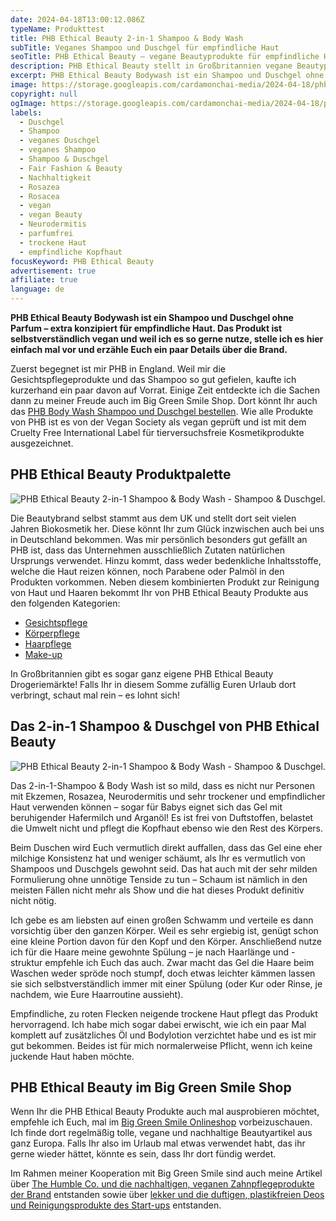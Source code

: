 ```yaml
---
date: 2024-04-18T13:00:12.086Z
typeName: Produkttest
title: PHB Ethical Beauty 2-in-1 Shampoo & Body Wash
subTitle: Veganes Shampoo und Duschgel für empfindliche Haut
seoTitle: PHB Ethical Beauty – vegane Beautyprodukte für empfindliche Haut
description: PHB Ethical Beauty stellt in Großbritannien vegane Beautyprodukte mit schonenden Inhaltsstoffen her. Holt Euch hier alle Infos zu Ihrer Wirkung und wo Ihr sie bekommt!
excerpt: PHB Ethical Beauty Bodywash ist ein Shampoo und Duschgel ohne Parfum. Die Brand aus Großbritannien hat es speziell für empfindliche Haut konzipiert. Das Produkt ist selbstverständlich vegan und weil ich es so gerne nutze, stelle ich Euch heute mal die Brand vor und erzähle Euch, wo ich sie entdeckt habe und was mir daran so gut gefällt.
image: https://storage.googleapis.com/cardamonchai-media/2024-04-18/phb-body-wash-soundsvegan-com-1-jpg-imagine-f8f8f8_a79280_1024_768/640.webp
copyright: null
ogImage: https://storage.googleapis.com/cardamonchai-media/2024-04-18/phb-body-wash-soundsvegan-com-og-jpg-imagine-483838_6d7574_1200_628/640.webp
labels:
  - Duschgel
  - Shampoo
  - veganes Duschgel
  - veganes Shampoo
  - Shampoo & Duschgel
  - Fair Fashion & Beauty
  - Nachhaltigkeit
  - Rosazea
  - Rosacea
  - vegan
  - vegan Beauty
  - Neurodermitis
  - parfumfrei
  - trockene Haut
  - empfindliche Kopfhaut
focusKeyword: PHB Ethical Beauty
advertisement: true
affiliate: true
language: de
---
```


**PHB Ethical Beauty Bodywash ist ein Shampoo und Duschgel ohne Parfum – extra konzipiert für empfindliche Haut. Das Produkt ist selbstverständlich vegan und weil ich es so gerne nutze, stelle ich es hier einfach mal vor und erzähle Euch ein paar Details über die Brand.**

Zuerst begegnet ist mir PHB in England. Weil mir die Gesichtspflegeprodukte und das Shampoo so gut gefielen, kaufte ich kurzerhand ein paar davon auf Vorrat. Einige Zeit entdeckte ich die Sachen dann zu meiner Freude auch im Big Green Smile Shop. Dort könnt Ihr auch das [PHB Body Wash Shampoo und Duschgel bestellen](https://tidd.ly/3JIOmGh). Wie alle Produkte von PHB ist es von der Vegan Society als vegan geprüft und ist mit dem Cruelty Free International Label für tierversuchsfreie Kosmetikprodukte ausgezeichnet.

## PHB Ethical Beauty Produktpalette

![PHB Ethical Beauty 2-in-1 Shampoo & Body Wash - Shampoo & Duschgel.](https://storage.googleapis.com/cardamonchai-media/2024-04-18/phb-body-wash-soundsvegan-com-3-jpg-imagine-483838_717877_1024_768/640.webp "PHB Ethical Beauty 2-in-1 Shampoo & Body Wash - Shampoo & Duschgel")

Die Beautybrand selbst stammt aus dem UK und stellt dort seit vielen Jahren Biokosmetik her. Diese könnt Ihr zum Glück inzwischen auch bei uns in Deutschland bekommen. Was mir persönlich besonders gut gefällt an PHB ist, dass das Unternehmen ausschließlich Zutaten natürlichen Ursprungs verwendet. Hinzu kommt, dass weder bedenkliche Inhaltsstoffe, welche die Haut reizen können, noch Parabene oder Palmöl in den Produkten vorkommen. Neben diesem kombinierten Produkt zur Reinigung von Haut und Haaren bekommt Ihr von PHB Ethical Beauty Produkte aus den folgenden Kategorien:

- [Gesichtspflege](https://tidd.ly/4d13lIU)
- [Körperpflege](https://tidd.ly/49M5C7Q)
- [Haarpflege](https://www.biggreensmile.de/tags/PHB-Ethical-Beauty-Haarpflege.aspx?tag=PHB+Haarpflege)
- [Make-up](https://www.biggreensmile.de/tags/PHB-Ethical-Beauty-Make-up.aspx?tag=PHB+Make-up)

In Großbritannien gibt es sogar ganz eigene PHB Ethical Beauty Drogeriemärkte! Falls Ihr in diesem Somme zufällig Euren Urlaub dort verbringt, schaut mal rein – es lohnt sich!

## Das 2-in-1 Shampoo & Duschgel von PHB Ethical Beauty

![PHB Ethical Beauty 2-in-1 Shampoo & Body Wash - Shampoo & Duschgel.](https://storage.googleapis.com/cardamonchai-media/2024-04-18/phb-body-wash-soundsvegan-com-2-jpg-imagine-084848_79817f_1024_768/640.webp "PHB Ethical Beauty 2-in-1 Shampoo & Body Wash - Shampoo & Duschgel")

Das 2-in-1-Shampoo & Body Wash ist so mild, dass es nicht nur Personen mit Ekzemen, Rosazea, Neurodermitis und sehr trockener und empfindlicher Haut verwenden können – sogar für Babys eignet sich das Gel mit beruhigender Hafermilch und Arganöl! Es ist frei von Duftstoffen, belastet die Umwelt nicht und pflegt die Kopfhaut ebenso wie den Rest des Körpers.

Beim Duschen wird Euch vermutlich direkt auffallen, dass das Gel eine eher milchige Konsistenz hat und weniger schäumt, als Ihr es vermutlich von Shampoos und Duschgels gewohnt seid. Das hat auch mit der sehr milden Formulierung ohne unnötige Tenside zu tun – Schaum ist nämlich in den meisten Fällen nicht mehr als Show und die hat dieses Produkt definitiv nicht nötig.

Ich gebe es am liebsten auf einen großen Schwamm und verteile es dann vorsichtig über den ganzen Körper. Weil es sehr ergiebig ist, genügt schon eine kleine Portion davon für den Kopf und den Körper. Anschließend nutze ich für die Haare meine gewohnte Spülung – je nach Haarlänge und -struktur empfehle ich Euch das auch. Zwar macht das Gel die Haare beim Waschen weder spröde noch stumpf, doch etwas leichter kämmen lassen sie sich selbstverständlich immer mit einer Spülung (oder Kur oder Rinse, je nachdem, wie Eure Haarroutine aussieht).

Empfindliche, zu roten Flecken neigende trockene Haut pflegt das Produkt hervorragend. Ich habe mich sogar dabei erwischt, wie ich ein paar Mal komplett auf zusätzliches Öl und Bodylotion verzichtet habe und es ist mir gut bekommen. Beides ist für mich normalerweise Pflicht, wenn ich keine juckende Haut haben möchte.

## PHB Ethical Beauty im Big Green Smile Shop

Wenn Ihr die PHB Ethical Beauty Produkte auch mal ausprobieren möchtet, empfehle ich Euch, mal im [Big Green Smile Onlineshop](https://tidd.ly/445BTpl) vorbeizuschauen. Ich finde dort regelmäßig tolle, vegane und nachhaltige Beautyartikel aus ganz Europa. Falls Ihr also im Urlaub mal etwas verwendet habt, das ihr gerne wieder hättet, könnte es sein, dass Ihr dort fündig werdet.

Im Rahmen meiner Kooperation mit Big Green Smile sind auch meine Artikel über [The Humble Co. und die nachhaltigen, veganen Zahnpflegeprodukte der Brand](/2024/01/the-humble-co/) entstanden sowie über [lekker und die duftigen, plastikfreien Deos und Reinigungsprodukte des Start-ups](/2024/03/lekker-vegane-deos-gesichtsreiniger/) entstanden.
